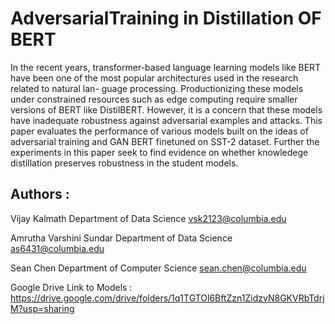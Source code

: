 # AdversarialTraining in Distillation OF BERT
In the recent years, transformer-based language learning models like BERT have
been one of the most popular architectures used in the research related to natural lan-
guage processing. Productionizing these models under constrained resources such
as edge computing require smaller versions of BERT like DistilBERT. However,
it is a concern that these models have inadequate robustness against adversarial
examples and attacks. This paper evaluates the performance of various models built
on the ideas of adversarial training and GAN BERT finetuned on SST-2 dataset.
Further the experiments in this paper seek to find evidence on whether knowledege
distillation preserves robustness in the student models.

## Authors : 

Vijay Kalmath
Department of Data Science
vsk2123@columbia.edu

Amrutha Varshini Sundar
Department of Data Science
as6431@columbia.edu

Sean Chen
Department of Computer Science
sean.chen@columbia.edu


Google Drive Link to Models : 
https://drive.google.com/drive/folders/1q1TGTOl6BftZzn1ZidzvN8GKVRbTdrjM?usp=sharing
